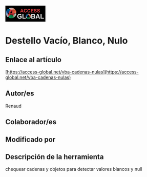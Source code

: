 ﻿![Access-global](/blob/main/Images/Logo1.png)
# Destello Vacío, Blanco, Nulo
## Enlace al artículo
[https://access-global.net/vba-cadenas-nulas](https://access-global.net/vba-cadenas-nulas)
## Autor/es
Renaud
## Colaborador/es

## Modificado por

## Descripción de la herramienta
chequear cadenas y objetos para detectar valores blancos y null



